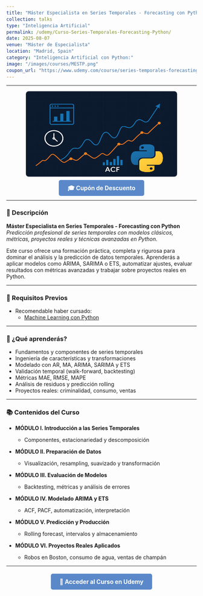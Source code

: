 ```yaml
---
title: "Máster Especialista en Series Temporales - Forecasting con Python"
collection: talks
type: "Inteligencia Artificial"
permalink: /udemy/Curso-Series-Temporales-Forecasting-Python/
date: 2025-08-07
venue: "Máster de Especialista"
location: "Madrid, Spain"
category: "Inteligencia Artificial con Python:"
image: "/images/courses/MESTP.png"
coupon_url: "https://www.udemy.com/course/series-temporales-forecasting-con-python/?couponCode=AGO_2025"
---
```


<script type="application/ld+json">
{
  "@context": "https://schema.org",
  "@type": "Course",
  "name": "Máster Especialista en Series Temporales - Forecasting con Python",
  "description": "Predicción profesional de series temporales con modelos clásicos, métricas, proyectos reales y técnicas avanzadas en Python.",
  "provider": {
    "@type": "Organization",
    "name": "Udemy",
    "sameAs": "https://www.udemy.com"
  },
  "educationalCredentialAwarded": "Certificado de finalización",
  "inLanguage": "es",
  "url": "https://www.udemy.com/course/series-temporales-forecasting-con-python/?couponCode=AGO_2025",
  "image": "https://www.manuelcastillo.eu/images/courses/MESTP.png",
  "offers": {
    "@type": "Offer",
    "url": "https://www.udemy.com/course/series-temporales-forecasting-con-python/?couponCode=AGO_2025",
    "priceCurrency": "USD",
    "price": "12.00",
    "availability": "https://schema.org/InStock",
    "validFrom": "2025-08-01",
    "category": "Education"
  },
  "hasCourseInstance": {
    "@type": "CourseInstance",
    "name": "Máster Especialista en Series Temporales - Forecasting con Python",
    "courseMode": "online",
    "courseWorkload": "PT25H",
    "inLanguage": "es",
    "startDate": "2025-08-07",
    "endDate": "2025-12-31",
    "eventAttendanceMode": "https://schema.org/OnlineEventAttendanceMode",
    "eventStatus": "https://schema.org/EventScheduled",
    "location": {
      "@type": "VirtualLocation",
      "url": "https://www.udemy.com"
    },
    "organizer": {
      "@type": "Organization",
      "name": "Udemy",
      "url": "https://www.udemy.com"
    },
    "performer": {
      "@type": "Person",
      "name": "Manuel Castillo-Cara"
    },
    "offers": {
      "@type": "Offer",
      "url": "https://www.udemy.com/course/series-temporales-forecasting-con-python/?couponCode=AGO_2025",
      "priceCurrency": "USD",
      "price": "12.00",
      "availability": "https://schema.org/InStock",
      "validFrom": "2025-08-01",
      "category": "Education"
    }
  }
}
</script>

<style>
.boton-udemy {
  background-color: #5a88c9;
  color: white;
  padding: 0.75em 1.5em;
  text-decoration: none !important;
  font-weight: bold;
  border-radius: 5px;
  font-size: 1.1em;
  transition: background-color 0.3s ease;
}
.boton-udemy:hover {
  background-color: #4e7abf;
  text-decoration: none !important;
}
.page__taxonomy {
  display: none !important;
}
</style>

---

<div style="text-align: center;">
  <img src="/images/courses/MESTP.png" alt="Máster en Series Temporales con Python" width="400" style="border-radius: 8px; border: 1px solid #ccc; margin-bottom: 1rem;">
</div>

<div style="text-align: center; margin-bottom: 1rem;">
  <a href="https://www.udemy.com/course/series-temporales-forecasting-con-python/?couponCode=AGO_2025" target="_blank" class="boton-udemy">
    🎓 Cupón de Descuento
  </a>
</div>

---

### 📘 Descripción

**Máster Especialista en Series Temporales - Forecasting con Python**  
_Predicción profesional de series temporales con modelos clásicos, métricas, proyectos reales y técnicas avanzadas en Python._

Este curso ofrece una formación práctica, completa y rigurosa para dominar el análisis y la predicción de datos temporales. Aprenderás a aplicar modelos como ARIMA, SARIMA o ETS, automatizar ajustes, evaluar resultados con métricas avanzadas y trabajar sobre proyectos reales en Python.

---

### 🧠 Requisitos Previos

- Recomendable haber cursado:
  - [Machine Learning con Python](https://www.udemy.com/course/machine-learning-con-python-aprendizaje-automatico-avanzado/?couponCode=AGO_2025)

---

### 🎯 ¿Qué aprenderás?

- Fundamentos y componentes de series temporales
- Ingeniería de características y transformaciones
- Modelado con AR, MA, ARIMA, SARIMA y ETS
- Validación temporal (walk-forward, backtesting)
- Métricas MAE, RMSE, MAPE
- Análisis de residuos y predicción rolling
- Proyectos reales: criminalidad, consumo, ventas

---

### 📚 Contenidos del Curso

- **MÓDULO I. Introducción a las Series Temporales**  
  - Componentes, estacionariedad y descomposición

- **MÓDULO II. Preparación de Datos**  
  - Visualización, resampling, suavizado y transformación

- **MÓDULO III. Evaluación de Modelos**  
  - Backtesting, métricas y análisis de errores

- **MÓDULO IV. Modelado ARIMA y ETS**  
  - ACF, PACF, automatización, interpretación

- **MÓDULO V. Predicción y Producción**  
  - Rolling forecast, intervalos y almacenamiento

- **MÓDULO VI. Proyectos Reales Aplicados**  
  - Robos en Boston, consumo de agua, ventas de champán

---

<div style="text-align: center; margin-top: 2rem;">
  <a href="https://www.udemy.com/course/series-temporales-forecasting-con-python/?couponCode=AGO_2025" target="_blank" class="boton-udemy">
    🚀 Acceder al Curso en Udemy
  </a>
</div>